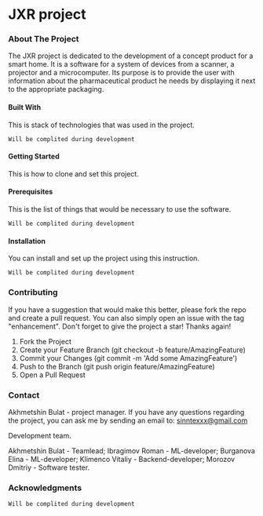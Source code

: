 # JXR project

### About The Project

The JXR project is dedicated to the development of a concept product for a smart home. It is a software for a system of devices from a scanner, a projector and a microcomputer. Its purpose is to provide the user with information about the pharmaceutical product he needs by displaying it next to the appropriate packaging.

#### Built With

This is stack of technologies that was used in the project.

`Will be complited during development`

#### Getting Started

This is how to clone and set this project.

#### Prerequisites

This is the list of things that would be necessary to use the software.

`Will be complited during development`

#### Installation

You can install and set up the project using this instruction.

`Will be complited during development`

### Contributing

If you have a suggestion that would make this better, please fork the repo and create a pull request. You can also simply open an issue with the tag "enhancement". Don't forget to give the project a star! Thanks again!


1. Fork the Project
2. Create your Feature Branch (git checkout -b feature/AmazingFeature)
3. Commit your Changes (git commit -m 'Add some AmazingFeature')
4. Push to the Branch (git push origin feature/AmazingFeature)
5. Open a Pull Request

### Contact

Akhmetshin Bulat - project manager. If you have any questions regarding the project, you can ask me by sending an email to: sinntexxx@gmail.com

Development team.

Akhmetshin Bulat - Teamlead;
Ibragimov Roman  - ML-developer;
Burganova Elina  - ML-developer;
Klimenco Vitaliy - Backend-developer;
Morozov Dmitriy  - Software tester.

### Acknowledgments

`Will be complited during development`
